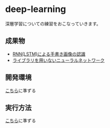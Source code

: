 # deep-learning
深層学習についての練習をおこなっていきます。

## 成果物
* [RNN(LSTM)による手書き画像の認識](./handwritten_rnn.ipynb)
* [ライブラリを用いないニューラルネットワーク](./neural_network_scratch.ipynb)

## 開発環境
[こちら](https://github.com/curriculum-vitae-fukunari/sentiment-analysis)に準ずる

## 実行方法 
[こちら](https://github.com/curriculum-vitae-fukunari/sentiment-analysis)に準ずる
